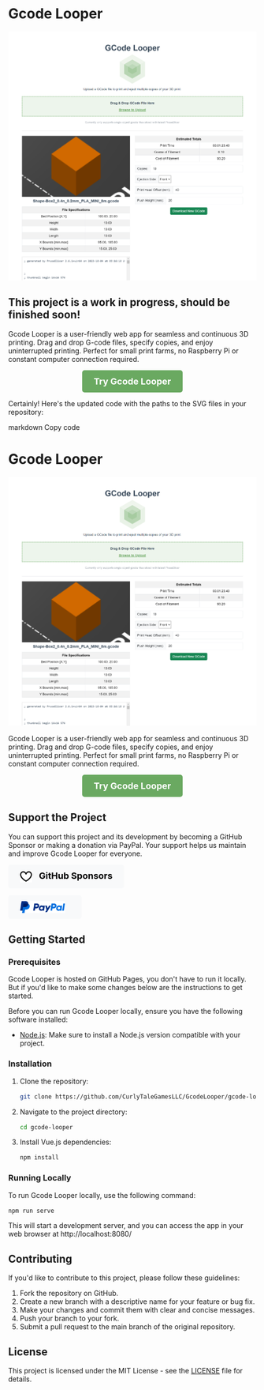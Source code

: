 # Gcode Looper

![Screenshot](/public/screenshot.png)

## This project is a work in progress, should be finished soon!

Gcode Looper is a user-friendly web app for seamless and continuous 3D printing. Drag and drop G-code files, specify copies, and enjoy uninterrupted printing. Perfect for small print farms, no Raspberry Pi or constant computer connection required.

<p style="text-align: center;">
  <a href="https://your-github-username.github.io/gcode-looper/"
     style="display: inline-block; padding: 12px 24px; background-color: #6aa961; color: white; text-decoration: none; border-radius: 5px; font-weight: bold; font-size: 18px;">
    Try Gcode Looper
  </a>
</p>


Certainly! Here's the updated code with the paths to the SVG files in your repository:

markdown
Copy code
# Gcode Looper

![Screenshot](/public/screenshot.png)

Gcode Looper is a user-friendly web app for seamless and continuous 3D printing. Drag and drop G-code files, specify copies, and enjoy uninterrupted printing. Perfect for small print farms, no Raspberry Pi or constant computer connection required.

<p style="text-align: center;">
  <a href="https://your-github-username.github.io/gcode-looper/"
     style="display: inline-block; padding: 12px 24px; background-color: #6aa961; color: white; text-decoration: none; border-radius: 5px; font-weight: bold; font-size: 18px;">
    Try Gcode Looper
  </a>
</p>

## Support the Project

You can support this project and its development by becoming a GitHub Sponsor or making a donation via PayPal. Your support helps us maintain and improve Gcode Looper for everyone.

<!-- GitHub Sponsors Button -->
<a href="https://github.com/sponsors/CurlyTaleGames"
   style="display: inline-block; padding: 12px 24px; background-color: #f8f9fa; color: black; text-decoration: none; border-radius: 5px; font-weight: bold; font-size: 18px; margin-right: 20px;">
  <img src="src/assets/github.svg" alt="GitHub Sponsors" height="24" style="vertical-align: middle; margin-right: 10px;">
  GitHub Sponsors
</a>

<!-- PayPal Button -->
<a href="https://www.paypal.com/donate/?hosted_button_id=L4GAK93DRELFW"
   style="display: inline-block; padding: 12px 24px; background-color: #f8f9fa; color: black; text-decoration: none; border-radius: 5px; font-weight: bold; font-size: 18px;">
  <img src="src/assets/PayPal.svg" alt="Donate via PayPal" height="24" style="vertical-align: middle; margin-right: 10px;">
</a>

## Getting Started

### Prerequisites

Gcode Looper is hosted on GitHub Pages, you don't have to run it locally. But if you'd like to make some changes below are the instructions to get started.

Before you can run Gcode Looper locally, ensure you have the following software installed:

- [Node.js](https://nodejs.org/): Make sure to install a Node.js version compatible with your project.

### Installation

1. Clone the repository:

   ```bash 
   git clone https://github.com/CurlyTaleGamesLLC/GcodeLooper/gcode-looper.git
   ```
2. Navigate to the project directory:
    ```bash 
    cd gcode-looper
    ```
3. Install Vue.js dependencies:
    ```bash 
    npm install
    ```
### Running Locally
To run Gcode Looper locally, use the following command:
```bash 
npm run serve
```

This will start a development server, and you can access the app in your web browser at http://localhost:8080/

## Contributing
If you'd like to contribute to this project, please follow these guidelines:

1. Fork the repository on GitHub.
2. Create a new branch with a descriptive name for your feature or bug fix.
3. Make your changes and commit them with clear and concise messages.
4. Push your branch to your fork.
5. Submit a pull request to the main branch of the original repository.

## License
This project is licensed under the MIT License - see the [LICENSE](/LICENSE) file for details.